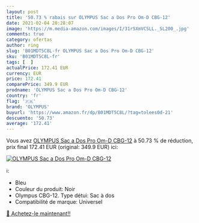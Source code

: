 ```yaml
---
layout: post
title: '50.73 % rabais sur OLYMPUS Sac a Dos Pro Om-D CBG-12'
date: 2021-02-04 20:28:07
image: 'https://m.media-amazon.com/images/I/31rSXmVCSLL._SL200_.jpg'
comments: true
category: ofertas
author: ring
slug: 'B01MDT5C8L-fr OLYMPUS Sac a Dos Pro Om-D CBG-12'
sku: 'B01MDT5C8L-fr'
tags: [  ]
actualPrice: 172.41 EUR
currency: EUR
price: 172.41
comparePrice: 349.9 EUR
prodname: 'OLYMPUS Sac a Dos Pro Om-D CBG-12'
country: 'fr'
flag: '🇫🇷'
brand: 'OLYMPUS'
buyurl: 'https://www.amazon.fr/dp/B01MDT5C8L/?tag=tolees0d-21'
descuento: '50.73'
average: '172.41'
---
```


Vous avez [OLYMPUS Sac a Dos Pro Om-D CBG-12](https://www.amazon.fr/dp/B01MDT5C8L/?tag=tolees0d-21)  à  50.73 % de réduction, prix final  172.41 EUR (original: 349.9 EUR) ici:

[![OLYMPUS Sac a Dos Pro Om-D CBG-12](https://m.media-amazon.com/images/I/31rSXmVCSLL._SL200_.jpg)](https://www.amazon.fr/dp/B01MDT5C8L/?tag=tolees0d-21)

ℹ️:

- Bleu
- Couleur du produit: Noir
- Olympus CBG-12. Type détui: Sac à dos
- Compatibilité de marque: Universel

[🛒 Achetez-le maintenant!!](https://www.amazon.fr/dp/B01MDT5C8L/?tag=tolees0d-21)
